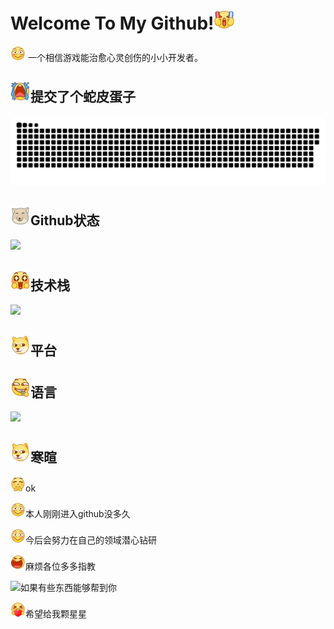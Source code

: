 

# Welcome To My Github!<img src="image/.README_image/加油.png" width="32" >



<img src="image/.README_image/害羞.png" width="24">   一个相信游戏能治愈心灵创伤的小小开发者。



## <img src="image/.README_image/大哭.png" width="32" >提交了个蛇皮蛋子


![亮色](image/.README_image/github-contribution-grid-snake.svg)

## <img src="image/.README_image/藏狐.png" width="32" >Github状态

<img src="https://github-readme-stats.vercel.app/api?username=tiredliu&show_icons=true&theme=blue_navy&hide_title=true"> 



## <img src="image/.README_image/星星眼.png" width="32" >技术栈

![](https://skillicons.dev/icons?i=c,cpp,cs,unity,lua)

## <img src="image/.README_image/狗头.png" width="32" >平台



## <img src="image/.README_image/嗑瓜子.png" width="32" >语言

 <img src="https://github-readme-stats.vercel.app/api/top-langs/?username=tiredliu&hide_title=true&layout=compact&text_color=82AAFF&border_color=ffffff&bg_color=000000">



## <img src="image/.README_image/狗头.png" width="32" >寒暄

<img src="image/.README_image/鼓掌.png" width="24" >ok

<img src="image/.README_image/害羞.png" width="24" >本人刚刚进入github没多久

<img src="image/.README_image/害羞.png" width="24" >今后会努力在自己的领域潜心钻研

<img src="image/.README_image/笑歪.png" width="24" >麻烦各位多多指教

<img src="image/.README_image/赞.png" width="24" >如果有些东西能够帮到你

<img src="image/.README_image/爱你.png" width="24" >希望给我颗星星

